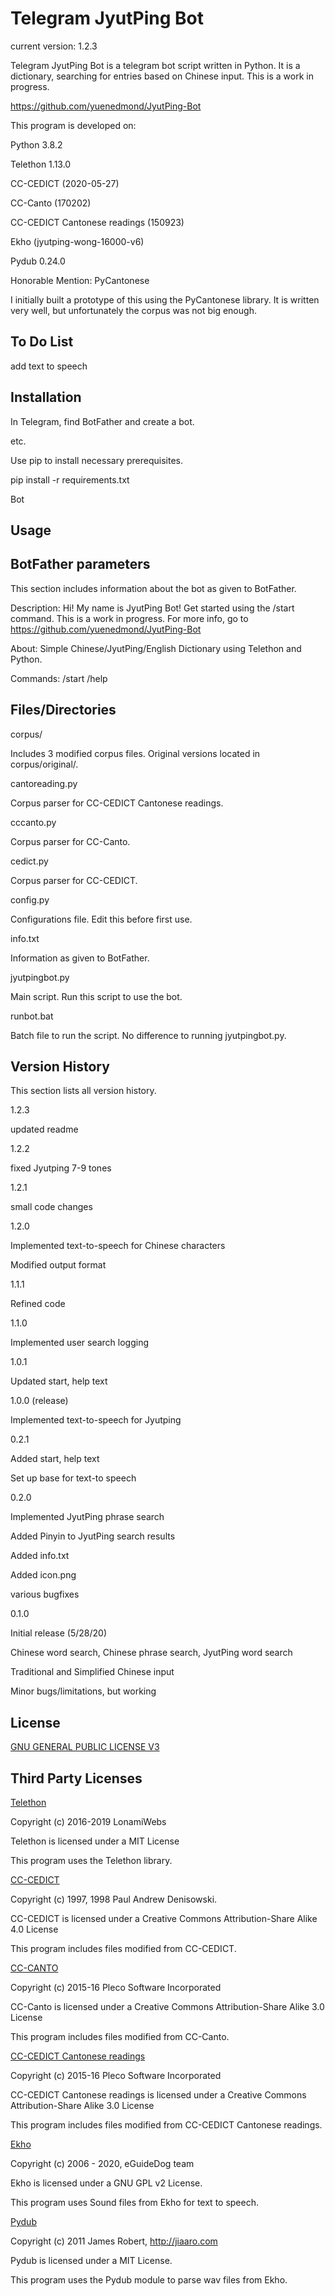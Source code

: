 # Telegram JyutPing Bot

current version: 1.2.3

Telegram JyutPing Bot is a telegram bot script written in Python. 
It is a dictionary, searching for entries based on Chinese input. 
This is a work in progress.

https://github.com/yuenedmond/JyutPing-Bot

This program is developed on:

Python 3.8.2

Telethon 1.13.0

CC-CEDICT (2020-05-27)

CC-Canto (170202)

CC-CEDICT Cantonese readings (150923)

Ekho (jyutping-wong-16000-v6)

Pydub 0.24.0

Honorable Mention: PyCantonese

I initially built a prototype of this using the PyCantonese library.
It is written very well, 
but unfortunately the corpus was not big enough.

## To Do List
add text to speech

## Installation

In Telegram, find BotFather and create a bot.

etc.

Use pip to install necessary prerequisites.

pip install -r requirements.txt

Bot


## Usage

## BotFather parameters

This section includes information about the bot as given to BotFather.

Description:
Hi! My name is JyutPing Bot!
Get started using the /start command.
This is a work in progress.
For more info, go to https://github.com/yuenedmond/JyutPing-Bot

About:
Simple Chinese/JyutPing/English Dictionary using Telethon and Python.

Commands:
/start
/help

## Files/Directories

corpus/

Includes 3 modified corpus files. Original versions located in corpus/original/.

cantoreading.py

Corpus parser for CC-CEDICT Cantonese readings.

cccanto.py

Corpus parser for CC-Canto.

cedict.py

Corpus parser for CC-CEDICT.

config.py

Configurations file. Edit this before first use.

info.txt

Information as given to BotFather.

jyutpingbot.py

Main script. Run this script to use the bot.

runbot.bat

Batch file to run the script. No difference to running jyutpingbot.py.

## Version History

This section lists all version history.

1.2.3

updated readme

1.2.2

fixed Jyutping 7-9 tones

1.2.1

small code changes

1.2.0

Implemented text-to-speech for Chinese characters

Modified output format

1.1.1

Refined code

1.1.0

Implemented user search logging

1.0.1

Updated start, help text

1.0.0 (release)

Implemented text-to-speech for Jyutping

0.2.1

Added start, help text

Set up base for text-to speech

0.2.0

Implemented JyutPing phrase search

Added Pinyin to JyutPing search results

Added info.txt

Added icon.png

various bugfixes

0.1.0

Initial release (5/28/20)

Chinese word search, Chinese phrase search, JyutPing word search

Traditional and Simplified Chinese input

Minor bugs/limitations, but working

## License
[GNU GENERAL PUBLIC LICENSE V3](https://choosealicense.com/licenses/gpl-3.0/)

## Third Party Licenses
[Telethon](https://docs.telethon.dev/en/latest/#)

Copyright (c) 2016-2019 LonamiWebs

Telethon is licensed under a MIT License

This program uses the Telethon library.

[CC-CEDICT](https://cc-cedict.org/editor/editor.php?handler=Main)

Copyright (c) 1997, 1998 Paul Andrew Denisowski.

CC-CEDICT is licensed under a Creative Commons Attribution-Share Alike 4.0 License

This program includes files modified from CC-CEDICT.

[CC-CANTO](https://cantonese.org/)

Copyright (c) 2015-16 Pleco Software Incorporated

CC-Canto is licensed under a Creative Commons Attribution-Share Alike 3.0 License

This program includes files modified from CC-Canto.

[CC-CEDICT Cantonese readings](https://cantonese.org/)

Copyright (c) 2015-16 Pleco Software Incorporated

CC-CEDICT Cantonese readings is licensed under a Creative Commons Attribution-Share Alike 3.0 License

This program includes files modified from CC-CEDICT Cantonese readings.

[Ekho](https://www.eguidedog.net/ekho.php)

Copyright (c) 2006 - 2020, eGuideDog team

Ekho is licensed under a GNU GPL v2 License.

This program uses Sound files from Ekho for text to speech.

[Pydub](https://github.com/jiaaro/pydub)

Copyright (c) 2011 James Robert, http://jiaaro.com

Pydub is licensed under a MIT License.

This program uses the Pydub module to parse wav files from Ekho.